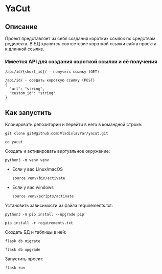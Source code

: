# YaCut
## Описание
Проект представляет из себя создания коротких ссылок по средствам редиректа.
В БД хранится соответсвие короткой ссылки сайта проекта к длинной ссылке.
### Имеется API для создания короткой ссылки и её получения
```
/api/id/{short_id}/ - получить ссылку (GET)

/api/id/ - создать короткую ссылку (POST)
{
  "url": "string",
  "custom_id": "string"
}
```
## Как запустить
Клонировать репозиторий и перейти в него в командной строке:

```
git clone git@github.com:VladislavYar/yacut.git
```

```
cd yacut
```

Cоздать и активировать виртуальное окружение:

```
python3 -m venv venv
```

* Если у вас Linux/macOS

    ```
    source venv/bin/activate
    ```

* Если у вас windows

    ```
    source venv/scripts/activate
    ```

Установить зависимости из файла requirements.txt:

```
python3 -m pip install --upgrade pip
```

```
pip install -r requirements.txt
```
Создать БД и таблицы в ней:
```
flask db migrate
```
```
flask db upgrade
```
Запустить проект:
```
flask run
```